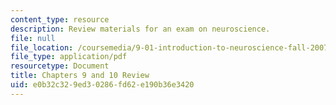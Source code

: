 ```yaml
---
content_type: resource
description: Review materials for an exam on neuroscience.
file: null
file_location: /coursemedia/9-01-introduction-to-neuroscience-fall-2007/e0b32c329ed30286fd62e190b36e3420_exam2_review.pdf
file_type: application/pdf
resourcetype: Document
title: Chapters 9 and 10 Review
uid: e0b32c32-9ed3-0286-fd62-e190b36e3420
---
```

